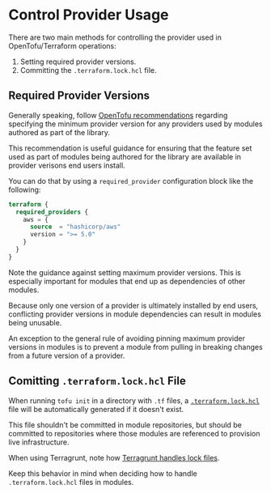 # Control Provider Usage

There are two main methods for controlling the provider used in OpenTofu/Terraform operations:

1. Setting required provider versions.
2. Committing the `.terraform.lock.hcl` file.

## Required Provider Versions

Generally speaking, follow [OpenTofu recommendations](https://opentofu.org/docs/language/providers/requirements/#best-practices-for-provider-versions) regarding specifying the minimum provider version for any providers used by modules authored as part of the library.

This recommendation is useful guidance for ensuring that the feature set used as part of modules being authored for the library are available in provider verisons end users install.

You can do that by using a `required_provider` configuration block like the following:

```terraform
terraform {
  required_providers {
    aws = {
      source  = "hashicorp/aws"
      version = ">= 5.0"
    }
  }
}
```

Note the guidance against setting maximum provider versions. This is especially important for modules that end up as dependencies of other modules.

Because only one version of a provider is ultimately installed by end users, conflicting provider versions in module dependencies can result in modules being unusable.

An exception to the general rule of avoiding pinning maximum provider versions in modules is to prevent a module from pulling in breaking changes from a future version of a provider.

## Comitting `.terraform.lock.hcl` File

When running `tofu init` in a directory with `.tf` files, a [`.terraform.lock.hcl`](https://opentofu.org/docs/language/files/dependency-lock) file will be automatically generated if it doesn't exist.

This file shouldn't be committed in module repositories, but should be committed to repositories where those modules are referenced to provision live infrastructure.

When using Terragrunt, note how [Terragrunt handles lock files](https://terragrunt.gruntwork.io/docs/features/lock-file-handling/).

Keep this behavior in mind when deciding how to handle `.terraform.lock.hcl` files in modules.



<!-- ##DOCS-SOURCER-START
{
  "sourcePlugin": "local-copier",
  "hash": "7f47f9b5336d9265c99ac6d1467b6f1b"
}
##DOCS-SOURCER-END -->
